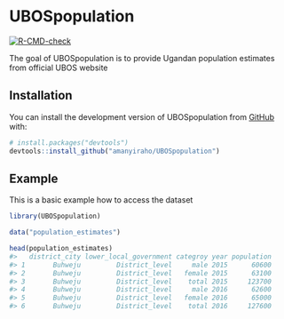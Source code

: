 
<!-- README.md is generated from README.Rmd. Please edit that file -->

# UBOSpopulation

<!-- badges: start -->

[![R-CMD-check](https://github.com/amanyiraho/UBOSpopulation/actions/workflows/R-CMD-check.yaml/badge.svg)](https://github.com/amanyiraho/UBOSpopulation/actions/workflows/R-CMD-check.yaml)
<!-- badges: end -->

The goal of UBOSpopulation is to provide Ugandan population estimates
from official UBOS website

## Installation

You can install the development version of UBOSpopulation from
[GitHub](https://github.com/) with:

``` r
# install.packages("devtools")
devtools::install_github("amanyiraho/UBOSpopulation")
```

## Example

This is a basic example how to access the dataset

``` r
library(UBOSpopulation)

data("population_estimates")

head(population_estimates)
#>   district_city lower_local_government categroy year population
#> 1       Buhweju         District_level     male 2015      60600
#> 2       Buhweju         District_level   female 2015      63100
#> 3       Buhweju         District_level    total 2015     123700
#> 4       Buhweju         District_level     male 2016      62600
#> 5       Buhweju         District_level   female 2016      65000
#> 6       Buhweju         District_level    total 2016     127600
```

